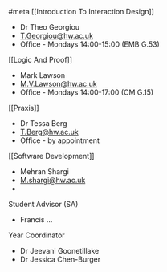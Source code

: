 #meta 
[[Introduction To Interaction Design]]
- Dr Theo Georgiou
- T.Georgiou@hw.ac.uk
- Office - Mondays 14:00-15:00 (EMB G.53)

[[Logic And Proof]]
- Mark Lawson
- M.V.Lawson@hw.ac.uk
- Office - Mondays 14:00-17:00 (CM G.15)

[[Praxis]]
- Dr Tessa Berg
- T.Berg@hw.ac.uk
- Office - by appointment 

[[Software Development]]
- Mehran Shargi
- M.shargi@hw.ac.uk
- 

Student Advisor (SA)
- Francis ...

Year Coordinator
- Dr Jeevani Goonetillake
- Dr Jessica Chen-Burger